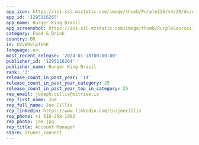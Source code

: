 ```yaml
---
app_icon: https://is1-ssl.mzstatic.com/image/thumb/Purple126/v4/29/dc/e6/29dce64a-f220-3d0b-eb86-94653a9a9537/AppIcon-0-1x_U007emarketing-0-10-0-85-220.png/1024x1024bb.png
app_id: '1295116265'
app_name: Burger King Brasil
app_screenshot: https://is1-ssl.mzstatic.com/image/thumb/PurpleSource114/v4/17/a2/65/17a26594-b2b6-dd48-7188-a9b239f51acb/c4224e2b-5b7a-4bc4-93e2-d41f5704faf6_1-0-iOS-1242x2688.png/1242x2688bb.png
category: Food & Drink
country: BR
id: O2vW9vlpf6hK
language: en
most_recent_release: '2024-01-18T00:00:00'
publisher_id: '1295116264'
publisher_name: Burger King Brasil
rank: '3'
release_count_in_past_year: '14'
release_count_in_past_year_category: 25
release_count_in_past_year_top_in_category: 25
rep_email: joseph.cillis@bitrise.io
rep_first_name: Joe
rep_full_name: Joe Cillis
rep_linkedin: https://www.linkedin.com/in/joecillis
rep_phone: +1 518-258-1902
rep_photo: joe.jpg
rep_title: Account Manager
store: itunes_connect
---
```

